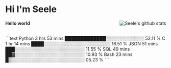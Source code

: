 
# Hi I'm Seele

<b> Hello world</b>
<img align="right" src="https://github-readme-stats.vercel.app/api?username=Seele0oO&show_icons=true&icon_color=0366d6&bg_color=ffffff&hide_title=true&hide=contribs&include_all_commits=true" alt="Seele's github stats"/>

<!-- [![Seele's GitHub stats](https://github-readme-stats.vercel.app/api?username=seele0oO)](https://github.com/seele0oO/github-readme-stats) -->
<!-- [![Top Langs](https://github-readme-stats.vercel.app/api/top-langs/?username=seele0oO&layout=compact)](https://github.com/anuraghazra/github-readme-stats)

[![Top Langs](https://github-readme-stats.vercel.app/api/top-langs/?username=seele0oO&layout=compact&exclude_repo=seele0oO.github.io&title_color=ffffff&icon_color=bb2acf&text_color=daf7dc&bg_color=151515)](https://github.com/anuraghazra/github-readme-stats)
 -->
<br>
<!--START_SECTION:waka-->
```text
Python   3 hrs 53 mins   █████████████░░░░░░░░░░░░   52.11 % 
C        1 hr 14 mins    ████░░░░░░░░░░░░░░░░░░░░░   16.51 % 
JSON     51 mins         ███░░░░░░░░░░░░░░░░░░░░░░   11.55 % 
SQL      49 mins         ██▓░░░░░░░░░░░░░░░░░░░░░░   10.93 % 
Bash     23 mins         █▒░░░░░░░░░░░░░░░░░░░░░░░   05.23 % 
```
<!--END_SECTION:waka-->